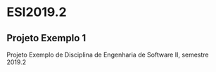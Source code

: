 # ESI2019.2
## Projeto Exemplo 1
Projeto Exemplo de Disciplina de Engenharia de Software II, semestre 2019.2
